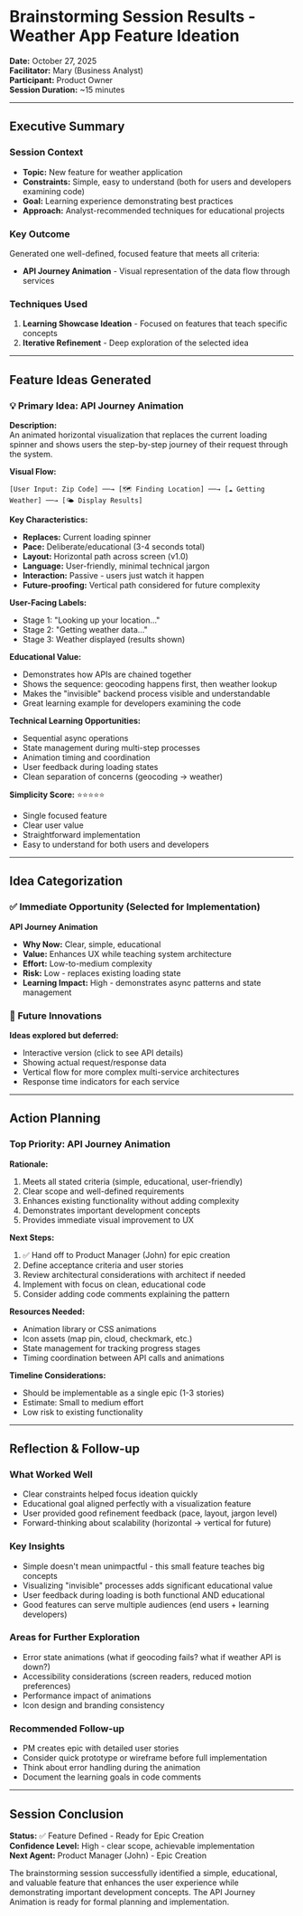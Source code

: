# Brainstorming Session Results - Weather App Feature Ideation

**Date:** October 27, 2025  
**Facilitator:** Mary (Business Analyst)  
**Participant:** Product Owner  
**Session Duration:** ~15 minutes  

---

## Executive Summary

### Session Context
- **Topic:** New feature for weather application
- **Constraints:** Simple, easy to understand (both for users and developers examining code)
- **Goal:** Learning experience demonstrating best practices
- **Approach:** Analyst-recommended techniques for educational projects

### Key Outcome
Generated one well-defined, focused feature that meets all criteria:
- **API Journey Animation** - Visual representation of the data flow through services

### Techniques Used
1. **Learning Showcase Ideation** - Focused on features that teach specific concepts
2. **Iterative Refinement** - Deep exploration of the selected idea

---

## Feature Ideas Generated

### 💡 Primary Idea: API Journey Animation

**Description:**  
An animated horizontal visualization that replaces the current loading spinner and shows users the step-by-step journey of their request through the system.

**Visual Flow:**
```
[User Input: Zip Code] ──→ [🗺️ Finding Location] ──→ [☁️ Getting Weather] ──→ [🌤️ Display Results]
```

**Key Characteristics:**
- **Replaces:** Current loading spinner
- **Pace:** Deliberate/educational (3-4 seconds total)
- **Layout:** Horizontal path across screen (v1.0)
- **Language:** User-friendly, minimal technical jargon
- **Interaction:** Passive - users just watch it happen
- **Future-proofing:** Vertical path considered for future complexity

**User-Facing Labels:**
- Stage 1: "Looking up your location..."
- Stage 2: "Getting weather data..."
- Stage 3: Weather displayed (results shown)

**Educational Value:**
- Demonstrates how APIs are chained together
- Shows the sequence: geocoding happens first, then weather lookup
- Makes the "invisible" backend process visible and understandable
- Great learning example for developers examining the code

**Technical Learning Opportunities:**
- Sequential async operations
- State management during multi-step processes
- Animation timing and coordination
- User feedback during loading states
- Clean separation of concerns (geocoding → weather)

**Simplicity Score:** ⭐⭐⭐⭐⭐
- Single focused feature
- Clear user value
- Straightforward implementation
- Easy to understand for both users and developers

---

## Idea Categorization

### ✅ Immediate Opportunity (Selected for Implementation)

**API Journey Animation**
- **Why Now:** Clear, simple, educational
- **Value:** Enhances UX while teaching system architecture
- **Effort:** Low-to-medium complexity
- **Risk:** Low - replaces existing loading state
- **Learning Impact:** High - demonstrates async patterns and state management

### 🔮 Future Innovations

**Ideas explored but deferred:**
- Interactive version (click to see API details)
- Showing actual request/response data
- Vertical flow for more complex multi-service architectures
- Response time indicators for each service

---

## Action Planning

### Top Priority: API Journey Animation

**Rationale:**
1. Meets all stated criteria (simple, educational, user-friendly)
2. Clear scope and well-defined requirements
3. Enhances existing functionality without adding complexity
4. Demonstrates important development concepts
5. Provides immediate visual improvement to UX

**Next Steps:**
1. ✅ Hand off to Product Manager (John) for epic creation
2. Define acceptance criteria and user stories
3. Review architectural considerations with architect if needed
4. Implement with focus on clean, educational code
5. Consider adding code comments explaining the pattern

**Resources Needed:**
- Animation library or CSS animations
- Icon assets (map pin, cloud, checkmark, etc.)
- State management for tracking progress stages
- Timing coordination between API calls and animations

**Timeline Considerations:**
- Should be implementable as a single epic (1-3 stories)
- Estimate: Small to medium effort
- Low risk to existing functionality

---

## Reflection & Follow-up

### What Worked Well
- Clear constraints helped focus ideation quickly
- Educational goal aligned perfectly with a visualization feature
- User provided good refinement feedback (pace, layout, jargon level)
- Forward-thinking about scalability (horizontal → vertical for future)

### Key Insights
- Simple doesn't mean unimpactful - this small feature teaches big concepts
- Visualizing "invisible" processes adds significant educational value
- User feedback during loading is both functional AND educational
- Good features can serve multiple audiences (end users + learning developers)

### Areas for Further Exploration
- Error state animations (what if geocoding fails? what if weather API is down?)
- Accessibility considerations (screen readers, reduced motion preferences)
- Performance impact of animations
- Icon design and branding consistency

### Recommended Follow-up
- PM creates epic with detailed user stories
- Consider quick prototype or wireframe before full implementation
- Think about error handling during the animation
- Document the learning goals in code comments

---

## Session Conclusion

**Status:** ✅ Feature Defined - Ready for Epic Creation  
**Confidence Level:** High - clear scope, achievable implementation  
**Next Agent:** Product Manager (John) - Epic Creation  

The brainstorming session successfully identified a simple, educational, and valuable feature that enhances the user experience while demonstrating important development concepts. The API Journey Animation is ready for formal planning and implementation.

